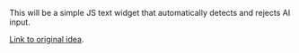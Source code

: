 This will be a simple JS text widget that automatically detects and rejects AI input.

[Link to original idea](https://warpcast.com/balajis.eth/0x34042e98).